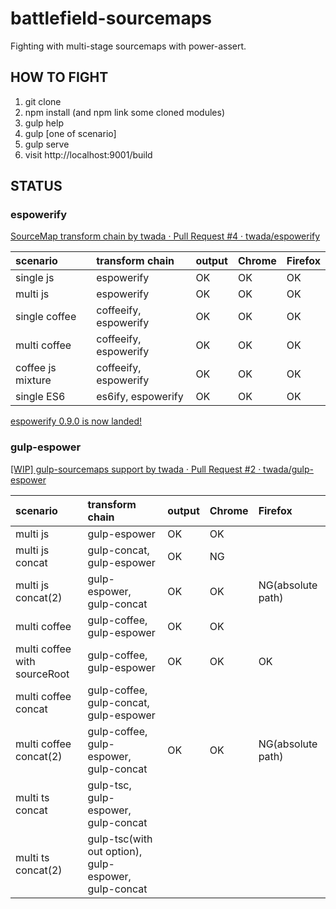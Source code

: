 battlefield-sourcemaps
================================

Fighting with multi-stage sourcemaps with power-assert.


HOW TO FIGHT
--------------------

 1. git clone
 2. npm install (and npm link some cloned modules)
 3. gulp help
 4. gulp [one of scenario]
 5. gulp serve
 6. visit http://localhost:9001/build


STATUS
--------------------

### espowerify

[SourceMap transform chain by twada · Pull Request #4 · twada/espowerify](https://github.com/twada/espowerify/pull/4)

| scenario          | transform chain       | output | Chrome | Firefox |
|:------------------|:----------------------|:-------|:-------|:--------|
| single js         | espowerify            | OK     | OK     | OK      |
| multi js          | espowerify            | OK     | OK     | OK      |
| single coffee     | coffeeify, espowerify | OK     | OK     | OK      |
| multi coffee      | coffeeify, espowerify | OK     | OK     | OK      |
| coffee js mixture | coffeeify, espowerify | OK     | OK     | OK      |
| single ES6        | es6ify, espowerify    | OK     | OK     | OK      |

[espowerify 0.9.0 is now landed!](https://github.com/twada/espowerify/releases/tag/v0.9.0)

### gulp-espower

[\[WIP\] gulp-sourcemaps support by twada · Pull Request #2 · twada/gulp-espower](https://github.com/twada/gulp-espower/pull/2)

| scenario                     | transform chain                        | output | Chrome | Firefox |
|:-----------------------------|:---------------------------------------|:-------|:-------|:--------|
| multi js                     | gulp-espower                           | OK     | OK     |         |
| multi js concat              | gulp-concat, gulp-espower              | OK     | NG     |         |
| multi js concat(2)           | gulp-espower, gulp-concat              | OK     | OK     | NG(absolute path) |
| multi coffee                 | gulp-coffee, gulp-espower              | OK     | OK     |         |
| multi coffee with sourceRoot | gulp-coffee, gulp-espower              | OK     | OK     | OK      |
| multi coffee concat          | gulp-coffee, gulp-concat, gulp-espower |        |        |         |
| multi coffee concat(2)       | gulp-coffee, gulp-espower, gulp-concat | OK     | OK     | NG(absolute path) |
| multi ts concat              | gulp-tsc, gulp-espower, gulp-concat    |        |        |         |
| multi ts concat(2)           | gulp-tsc(with out option), gulp-espower, gulp-concat    |        |        |         |
